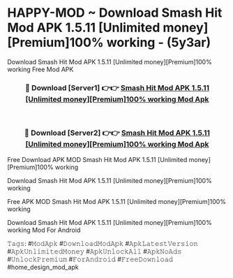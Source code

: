 # HAPPY-MOD ~ Download Smash Hit Mod APK 1.5.11 [Unlimited money][Premium]100% working - (5y3ar)
Download Smash Hit Mod APK 1.5.11 [Unlimited money][Premium]100% working Free Mod APK

<div align="center">
<h3>🔴 Download [Server1] 👉👉 <a href="https://apk-comot.site?title=Smash_Hit_Mod_APK_1.5.11_[Unlimited_money][Premium]100%_working">Smash Hit Mod APK 1.5.11 [Unlimited money][Premium]100% working Mod Apk</a></h3><br>

<h3>🔴 Download [Server2] 👉👉 <a href="https://apk-comot.site?title=Smash_Hit_Mod_APK_1.5.11_[Unlimited_money][Premium]100%_working">Smash Hit Mod APK 1.5.11 [Unlimited money][Premium]100% working Mod Apk</a></h3>
</div>


Free Download APK MOD Smash Hit Mod APK 1.5.11 [Unlimited money][Premium]100% working

Download Smash Hit Mod APK 1.5.11 [Unlimited money][Premium]100% working 

Free APK MOD Smash Hit Mod APK 1.5.11 [Unlimited money][Premium]100% working 

Download Smash Hit Mod APK 1.5.11 [Unlimited money][Premium]100% working Mod For Android

𝚃𝚊𝚐𝚜: #𝙼𝚘𝚍𝙰𝚙𝚔 #𝙳𝚘𝚠𝚗𝚕𝚘𝚊𝚍𝙼𝚘𝚍𝙰𝚙𝚔 #𝙰𝚙𝚔𝙻𝚊𝚝𝚎𝚜𝚝𝚅𝚎𝚛𝚜𝚒𝚘𝚗 #𝙰𝚙𝚔𝚄𝚗𝚕𝚒𝚖𝚒𝚝𝚎𝚍𝙼𝚘𝚗𝚎𝚢 #𝙰𝚙𝚔𝚄𝚗𝚕𝚘𝚌𝚔𝙰𝚕𝚕 #𝙰𝚙𝚔𝙽𝚘𝙰𝚍𝚜 #𝚄𝚗𝚕𝚘𝚌𝚔𝙿𝚛𝚎𝚖𝚒𝚞𝚖 #𝙵𝚘𝚛𝙰𝚗𝚍𝚛𝚘𝚒𝚍 #𝙵𝚛𝚎𝚎𝙳𝚘𝚠𝚗𝚕𝚘𝚊𝚍 #home_design_mod_apk